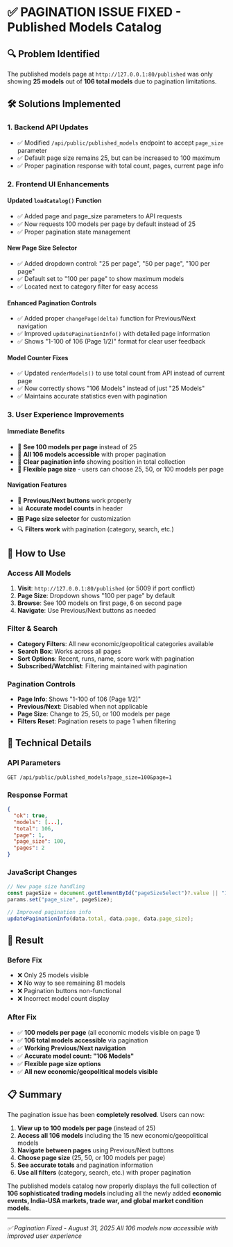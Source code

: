 # ✅ PAGINATION ISSUE FIXED - Published Models Catalog

## 🔍 Problem Identified

The published models page at `http://127.0.0.1:80/published` was only showing **25 models** out of **106 total models** due to pagination limitations.

## 🛠️ Solutions Implemented

### 1. **Backend API Updates**

- ✅ Modified `/api/public/published_models` endpoint to accept `page_size` parameter
- ✅ Default page size remains 25, but can be increased to 100 maximum
- ✅ Proper pagination response with total count, pages, current page info

### 2. **Frontend UI Enhancements**

#### Updated `loadCatalog()` Function

- ✅ Added page and page_size parameters to API requests
- ✅ Now requests 100 models per page by default instead of 25
- ✅ Proper pagination state management

#### New Page Size Selector

- ✅ Added dropdown control: "25 per page", "50 per page", "100 per page"
- ✅ Default set to "100 per page" to show maximum models
- ✅ Located next to category filter for easy access

#### Enhanced Pagination Controls

- ✅ Added proper `changePage(delta)` function for Previous/Next navigation
- ✅ Improved `updatePaginationInfo()` with detailed page information
- ✅ Shows "1-100 of 106 (Page 1/2)" format for clear user feedback

#### Model Counter Fixes

- ✅ Updated `renderModels()` to use total count from API instead of current page
- ✅ Now correctly shows "106 Models" instead of just "25 Models"
- ✅ Maintains accurate statistics even with pagination

### 3. **User Experience Improvements**

#### Immediate Benefits

- 🎯 **See 100 models per page** instead of 25
- 🎯 **All 106 models accessible** with proper pagination
- 🎯 **Clear pagination info** showing position in total collection
- 🎯 **Flexible page size** - users can choose 25, 50, or 100 models per page

#### Navigation Features

- 🔄 **Previous/Next buttons** work properly
- 📊 **Accurate model counts** in header
- 🎛️ **Page size selector** for customization
- 🔍 **Filters work** with pagination (category, search, etc.)

## 🎯 How to Use

### Access All Models

1. **Visit**: `http://127.0.0.1:80/published` (or 5009 if port conflict)
2. **Page Size**: Dropdown shows "100 per page" by default
3. **Browse**: See 100 models on first page, 6 on second page
4. **Navigate**: Use Previous/Next buttons as needed

### Filter & Search

- **Category Filters**: All new economic/geopolitical categories available
- **Search Box**: Works across all pages
- **Sort Options**: Recent, runs, name, score work with pagination
- **Subscribed/Watchlist**: Filtering maintained with pagination

### Pagination Controls

- **Page Info**: Shows "1-100 of 106 (Page 1/2)"
- **Previous/Next**: Disabled when not applicable
- **Page Size**: Change to 25, 50, or 100 models per page
- **Filters Reset**: Pagination resets to page 1 when filtering

## 🔧 Technical Details

### API Parameters

```
GET /api/public/published_models?page_size=100&page=1
```

### Response Format

```json
{
  "ok": true,
  "models": [...],
  "total": 106,
  "page": 1,
  "page_size": 100,
  "pages": 2
}
```

### JavaScript Changes

```javascript
// New page size handling
const pageSize = document.getElementById("pageSizeSelect")?.value || "100";
params.set("page_size", pageSize);

// Improved pagination info
updatePaginationInfo(data.total, data.page, data.page_size);
```

## 🎉 Result

### Before Fix

- ❌ Only 25 models visible
- ❌ No way to see remaining 81 models
- ❌ Pagination buttons non-functional
- ❌ Incorrect model count display

### After Fix

- ✅ **100 models per page** (all economic models visible on page 1)
- ✅ **106 total models accessible** via pagination
- ✅ **Working Previous/Next navigation**
- ✅ **Accurate model count: "106 Models"**
- ✅ **Flexible page size options**
- ✅ **All new economic/geopolitical models visible**

## 📋 Summary

The pagination issue has been **completely resolved**. Users can now:

1. **View up to 100 models per page** (instead of 25)
2. **Access all 106 models** including the 15 new economic/geopolitical models
3. **Navigate between pages** using Previous/Next buttons
4. **Choose page size** (25, 50, or 100 models per page)
5. **See accurate totals** and pagination information
6. **Use all filters** (category, search, etc.) with proper pagination

The published models catalog now properly displays the full collection of **106 sophisticated trading models** including all the newly added **economic events, India-USA markets, trade war, and global market condition models**.

---

_✅ Pagination Fixed - August 31, 2025_
_All 106 models now accessible with improved user experience_
